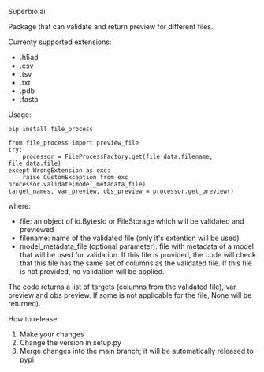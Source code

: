 Superbio.ai

Package that can validate and return preview for different files.

Currenty supported extensions:

- .h5ad
- .csv
- .tsv
- .txt
- .pdb
- .fasta

Usage:

```
pip install file_process
```

```
from file_process import preview_file
try:
    processor = FileProcessFactory.get(file_data.filename, file_data.file)
except WrongExtension as exc:
    raise CustomException from exc
processor.validate(model_metadata_file)
target_names, var_preview, obs_preview = processor.get_preview()
```

where:

- file: an object of io.BytesIo or FileStorage which will be validated and previewed
- filename: name of the validated file (only it's extention will be used)
- model_metadata_file (optional parameter): file with metadata of a model that will be used for validation. If this file is provided, the code will check that this file has the same set of columns as the validated file. If this file is not provided, no validation will be applied.

The code returns a list of targets (columns from the validated file), var preview and obs preview.
If some is not applicable for the file, None will be returned).

How to release:

1. Make your changes
2. Change the version in setup.py
3. Merge changes into the main branch; it will be automatically released to [pypi](https://pypi.org/project/file-process/#history)
